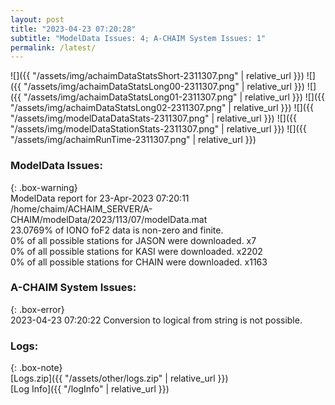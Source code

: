 ```yaml
---
layout: post
title: "2023-04-23 07:20:28"
subtitle: "ModelData Issues: 4; A-CHAIM System Issues: 1"
permalink: /latest/
---
```


![]({{ "/assets/img/achaimDataStatsShort-2311307.png" | relative_url }})
![]({{ "/assets/img/achaimDataStatsLong00-2311307.png" | relative_url }})
![]({{ "/assets/img/achaimDataStatsLong01-2311307.png" | relative_url }})
![]({{ "/assets/img/achaimDataStatsLong02-2311307.png" | relative_url }})
![]({{ "/assets/img/modelDataDataStats-2311307.png" | relative_url }})
![]({{ "/assets/img/modelDataStationStats-2311307.png" | relative_url }})
![]({{ "/assets/img/achaimRunTime-2311307.png" | relative_url }})


### ModelData Issues:  
  
{: .box-warning}  
 ModelData report for 23-Apr-2023 07:20:11   
 /home/chaim/ACHAIM_SERVER/A-CHAIM/modelData/2023/113/07/modelData.mat   
 23.0769% of IONO foF2 data is non-zero and finite.   
 0% of all possible stations for JASON were downloaded. x7   
 0% of all possible stations for KASI were downloaded. x2202   
 0% of all possible stations for CHAIN were downloaded. x1163   
  
### A-CHAIM System Issues:  
  
{: .box-error}  
2023-04-23 07:20:22 Conversion to logical from string is not possible.  

### Logs:  
  
{: .box-note}  
[Logs.zip]({{ "/assets/other/logs.zip" | relative_url }})  
[Log Info]({{ "/logInfo" | relative_url }})  
